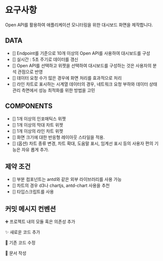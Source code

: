 # 요구사항

Open API를 활용하여 애플리케이션 모니터링을 위한 대시보드 화면을 제작합니다.

## DATA

- [] Endpoint를 기준으로 10개 이상의 Open API를 사용하여 대시보드를 구성
- [] 실시간 : 5초 주기로 데이터를 갱신
- [] Open API를 선택하고 위젯을 선택하여 대시보드를 구성하는 것은 사용자의 분석 관점으로 반영
- [] 데이터 요청 수가 많은 경우에 화면 처리를 효과적으로 처리
- [] 라인 차트로 표시하는 시계열 데이터의 경우, 네트워크 요청 부하와 데이터
  상태 관리 측면에서 성능 최적화를 위한 방법을 고민

## COMPONENTS

- [] 1개 이상의 인포매틱스 위젯
- [] 1개 이상의 막대 차트 위젯
- [] 1개 이상의 라인 차트 위젯
- [] 화면 크기에 대한 반응형 레이아웃 스타일을 적용.
- [] (옵션) 차트 종류 변경, 차트 확대, 도움말 표시, 임계선 표시 등의 사용자 편의 기능은 자유
  롭게 추가.

## 제약 조건

- [] 부분 컴포넌트는 antd와 같은 외부 라이브러리를 사용 가능
- [] 차트의 경우 d3나 chartjs, antd-chart 사용을 추천
- [] 타입스크립트를 사용

## 커밋 메시지 컨벤션

➕ 프로젝트 내의 모듈 혹은 의존성 추가

✨ 새로운 코드 추가

🎨 기존 코드 수정

📝 문서 작성
